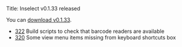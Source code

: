 Title: Inselect v0.1.33 released

You can [download v0.1.33](https://github.com/NaturalHistoryMuseum/inselect/releases/tag/v0.1.33).

- [322](https://github.com/NaturalHistoryMuseum/inselect/issues/322) Build scripts to check that barcode readers are available
- [320](https://github.com/NaturalHistoryMuseum/inselect/issues/320) Some view menu items missing from keyboard shortcuts box

